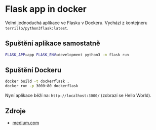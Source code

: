 # Flask app in docker

Velmi jednoduchá aplikace ve Flasku v Dockeru. Vychází z kontejneru `terrillo/python3flask:latest`.

## Spuštění aplikace samostatně

```bash
FLASK_APP=app FLASK_ENV=development python3 -m flask run
```

## Spuštění Dockeru

```bash
docker build -t dockerflask .
docker run -p 3000:80 dockerflask
```

Nyní aplikace běží na: `http://localhost:3000/` (zobrazí se Hello World).

## Zdroje

- [medium.com](https://medium.com/bitcraft/dockerizing-a-python-3-flask-app-line-by-line-400aef1ded3a)